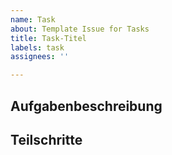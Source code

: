 ```yaml
---
name: Task
about: Template Issue for Tasks
title: Task-Titel
labels: task
assignees: ''

---
```


## Aufgabenbeschreibung
<!-- Please describe the task in detail. -->

## Teilschritte
<!-- If no sub-issues needed, break down into smaller tasks -->
